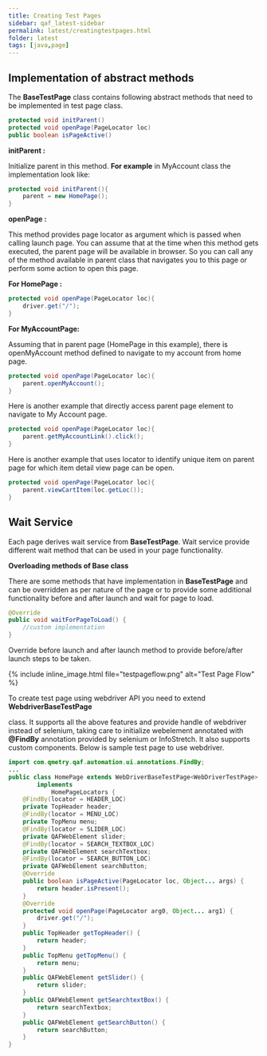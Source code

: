 ```yaml
---
title: Creating Test Pages
sidebar: qaf_latest-sidebar
permalink: latest/creatingtestpages.html
folder: latest
tags: [java,page]
---
```


## Implementation of abstract methods

The **BaseTestPage** class contains following abstract methods that need to be implemented in test page class.
	
```java
protected void initParent()
protected void openPage(PageLocator loc)
public boolean isPageActive()
```

**initParent :**

Initialize parent in this method. **For example** in MyAccount class the implementation look like:

```java	
protected void initParent(){
    parent = new HomePage();
}
```


**openPage :**

This method provides page locator as argument which is passed when calling launch page. You can assume that at the time when this method gets executed, the parent page will be available in browser. So you can call any of the method available in parent class that navigates you to this page or perform some action to open this page.

**For HomePage :**

```java	
protected void openPage(PageLocator loc){
    driver.get("/");
}
```

**For MyAccountPage:**

Assuming that in parent page (HomePage in this example), there is openMyAccount method defined to navigate to my account from home page.

```java	
protected void openPage(PageLocator loc){
    parent.openMyAccount();
}
```

Here is another example that directly access parent page element to navigate to My Account page.

```java	
protected void openPage(PageLocator loc){
    parent.getMyAccountLink().click();
}
```

Here is another example that uses locator to identify unique item on parent page for which item detail view page can be open.

```java	
protected void openPage(PageLocator loc){
    parent.viewCartItem(loc.getLoc());
}
```

## Wait Service

Each page derives wait service from **BaseTestPage**. Wait service provide different wait method that can be used in your page functionality.

**Overloading methods of Base class**

There are some methods that have implementation in **BaseTestPage** and can be overridden as per nature of the page or to provide some additional functionality before and after launch and wait for page to load.

```java	
@Override
public void waitForPageToLoad() {
    //custom implementation
}
```

Override before launch and after launch method to provide before/after launch steps to be taken. 

{% include inline_image.html file="testpageflow.png" alt="Test Page Flow" %}

To create test page using webdriver API you need to extend **WebdriverBaseTestPage<P>** class. It supports all the above features and provide handle of webdriver instead of selenium, taking care to initialize webelement annotated with **@FindBy** annotation provided by selenium or InfoStretch. It also supports custom components. Below is sample test page to use webdriver.

```java	
import com.qmetry.qaf.automation.ui.annotations.FindBy;
...
public class HomePage extends WebDriverBaseTestPage<WebDriverTestPage>
        implements
            HomePageLocators {
    @FindBy(locator = HEADER_LOC)
    private TopHeader header;
    @FindBy(locator = MENU_LOC)
    private TopMenu menu;
    @FindBy(locator = SLIDER_LOC)
    private QAFWebElement slider;
    @FindBy(locator = SEARCH_TEXTBOX_LOC)
    private QAFWebElement searchTextbox;
    @FindBy(locator = SEARCH_BUTTON_LOC)
    private QAFWebElement searchButton;
    @Override
    public boolean isPageActive(PageLocator loc, Object... args) {
        return header.isPresent();
    }
    @Override
    protected void openPage(PageLocator arg0, Object... arg1) {
        driver.get("/");
    }
    public TopHeader getTopHeader() {
        return header;
    }
    public TopMenu getTopMenu() {
        return menu;
    }
    public QAFWebElement getSlider() {
        return slider;
    }
    public QAFWebElement getSearchtextBox() {
        return searchTextbox;
    }
    public QAFWebElement getSearchButton() {
        return searchButton;
    }
}
```
